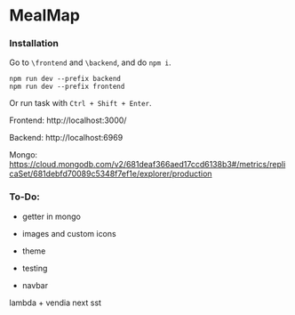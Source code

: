 # MealMap

### Installation

Go to `\frontend` and `\backend`, and do `npm i`.

    npm run dev --prefix backend
    npm run dev --prefix frontend

Or run task with `Ctrl + Shift + Enter`.

Frontend: http://localhost:3000/

Backend: http://localhost:6969

Mongo: https://cloud.mongodb.com/v2/681deaf366aed17ccd6138b3#/metrics/replicaSet/681debfd70089c5348f7ef1e/explorer/production

### To-Do:

- getter in mongo

- images and custom icons

- theme

- testing

- navbar

lambda + vendia
next sst
